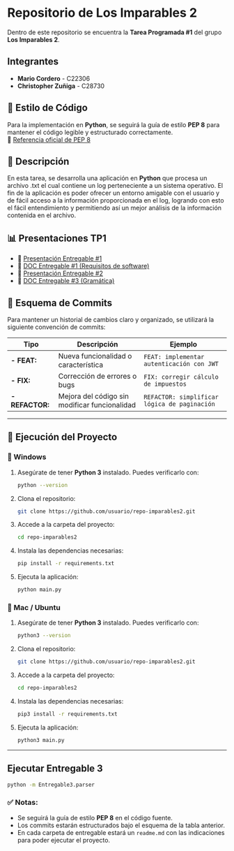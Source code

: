 # Repositorio de Los Imparables 2

Dentro de este repositorio se encuentra la **Tarea Programada #1** del grupo **Los Imparables 2**.

## Integrantes

- **Mario Cordero** - C22306  
- **Christopher Zuñiga** - C28730  

## 📌 Estilo de Código

Para la implementación en **Python**, se seguirá la guía de estilo **PEP 8** para mantener el código legible y estructurado correctamente.  
🔗 [Referencia oficial de PEP 8](https://peps.python.org/pep-0008/)  

## 📜 Descripción

En esta tarea, se desarrolla una aplicación en **Python** que procesa un archivo .txt el cual contiene un log perteneciente a un sistema operativo. El fin de la aplicación es poder ofrecer un entorno amigable con el usuario y de fácil acceso a la información proporcionada en el log, logrando con esto el fácil entendimiento y permitiendo así un mejor análisis de la información contenida en el archivo.

## 📊 Presentaciones TP1

- 🔗 [Presentación Entregable #1](https://www.canva.com/design/DAGhpk5KZds/vbva_ABSX7URnhySVLA9lg/edit?utm_content=DAGhpk5KZds&utm_campaign=designshare&utm_medium=link2&utm_source=sharebutton)
- 🔗 [DOC Entregable #1 (Requisitos de software)](https://docs.google.com/document/d/1-pL6v0Fi6CXQtW9VehQbuTX9JwXbPxlaxotsDXyK8_g/edit?usp=sharing)
- 🔗 [Presentación Entregable #2](https://www.canva.com/design/DAGi46PW5a8/Ww5yINbbRVSs8eE37Smu2w/edit?utm_content=DAGi46PW5a8&utm_campaign=designshare&utm_medium=link2&utm_source=sharebutton)
- 🔗 [DOC Entregable #3 (Gramática)]()

## 🔄 Esquema de Commits

Para mantener un historial de cambios claro y organizado, se utilizará la siguiente convención de commits:

| **Tipo**      | **Descripción**                                   | **Ejemplo**                                  |
|--------------|-------------------------------------------------|----------------------------------------------|
| **- FEAT:**     | Nueva funcionalidad o característica             | `FEAT: implementar autenticación con JWT`   |
| **- FIX:**      | Corrección de errores o bugs                    | `FIX: corregir cálculo de impuestos`        |
| **- REFACTOR:** | Mejora del código sin modificar funcionalidad   | `REFACTOR: simplificar lógica de paginación` |

---

## 🚀 Ejecución del Proyecto

### 🔹 Windows

1. Asegúrate de tener **Python 3** instalado. Puedes verificarlo con:
   ```sh
   python --version
   ```
2. Clona el repositorio:
   ```sh
   git clone https://github.com/usuario/repo-imparables2.git
   ```
3. Accede a la carpeta del proyecto:
   ```sh
   cd repo-imparables2
   ```
4. Instala las dependencias necesarias:
   ```sh
   pip install -r requirements.txt
   ```
5. Ejecuta la aplicación:
   ```sh
   python main.py
   ```

### 🔹 Mac / Ubuntu

1. Asegúrate de tener **Python 3** instalado. Puedes verificarlo con:
   ```sh
   python3 --version
   ```
2. Clona el repositorio:
   ```sh
   git clone https://github.com/usuario/repo-imparables2.git
   ```
3. Accede a la carpeta del proyecto:
   ```sh
   cd repo-imparables2
   ```
4. Instala las dependencias necesarias:
   ```sh
   pip3 install -r requirements.txt
   ```
5. Ejecuta la aplicación:
   ```sh
   python3 main.py
   ```
---

## Ejecutar Entregable 3
   ```sh
   python -m Entregable3.parser
   ```

### ✅ Notas:
- Se seguirá la guía de estilo **PEP 8** en el código fuente.
- Los commits estarán estructurados bajo el esquema de la tabla anterior.
- En cada carpeta de entregable estará un `readme.md` con las indicaciones para poder ejecutar el proyecto.